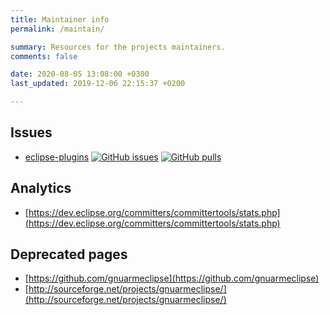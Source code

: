 ```yaml
---
title: Maintainer info
permalink: /maintain/

summary: Resources for the projects maintainers.
comments: false

date: 2020-08-05 13:08:00 +0300
last_updated: 2019-12-06 22:15:37 +0200

---
```


## Issues

- [eclipse-plugins](https://github.com/eclipse-embed-cdt/eclipse-plugins/)
[![GitHub issues](https://img.shields.io/github/issues/eclipse-embed-cdt/eclipse-plugins.svg)](https://github.com/eclipse-embed-cdt/eclipse-plugins/issues/)
[![GitHub pulls](https://img.shields.io/github/issues-pr/eclipse-embed-cdt/eclipse-plugins.svg)](https://github.com/eclipse-embed-cdt/eclipse-plugins/pulls/)

## Analytics

- [https://dev.eclipse.org/committers/committertools/stats.php](https://dev.eclipse.org/committers/committertools/stats.php)

## Deprecated pages

- [https://github.com/gnuarmeclipse](https://github.com/gnuarmeclipse)
- [http://sourceforge.net/projects/gnuarmeclipse/](http://sourceforge.net/projects/gnuarmeclipse/)
